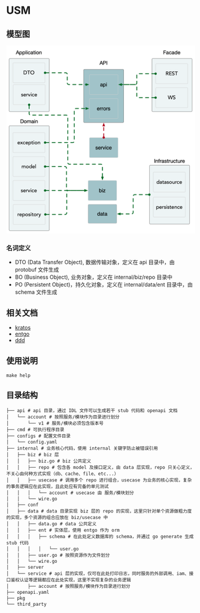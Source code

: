# USM

## 模型图

![ddd_image](./doc/ddd.png)

### 名词定义

- DTO (Data Transfer Object), 数据传输对象，定义在 api 目录中，由 protobuf 文件生成
- BO (Business Object), 业务对象，定义在 internal/biz/repo 目录中
- PO (Persistent Object)，持久化对象，定义在 internal/data/ent 目录中，由 schema 文件生成

## 相关文档

- [kratos](https://go-kratos.dev)
- [entgo](https://entgo.io)
- [ddd](https://domain-driven-design.org/)

## 使用说明

```shell
make help
```

## 目录结构

```text
├── api # api 目录，通过 IDL 文件可以生成若干 stub 代码和 openapi 文档
│   └── account # 按照服务/模块作为目录进行划分
│       └── v1 # 服务/模块必须包含版本号
├── cmd # 可执行程序目录
├── configs # 配置文件目录
│   └── config.yaml
├── internal # 业务核心代码，使用 internal 关键字防止被错误引用
│   ├── biz # biz 层
│   │   ├── biz.go # biz 公共定义
│   │   ├── repo # 包含各 model 及接口定义，由 data 层实现，repo 只关心定义，不关心由何种方式实现（db、cache、file、etc...）
│   │   ├── usecase # 调用多个 repo 进行组合，usecase 为业务的核心实现，复杂的事务逻辑应在此实现，且此处应有完备的单元测试
│   │   │   └── account # usecase 由 服务/模块划分
│   │   └── wire.go
│   ├── conf
│   ├── data # data 目录实现 biz 层的 repo 的实现，这里只针对单个资源做粗力度的实现，多个资源的组合应放在 biz/usecase 中
│   │   ├── data.go # data 公共定义
│   │   ├── ent # 实体层，使用 entgo 作为 orm
│   │   │   ├── schema # 在此处定义数据库的 schema，并通过 go generate 生成 stub 代码
│   │   │   │   └── user.go
│   │   ├── user.go # 按照资源作为文件划分
│   │   └── wire.go
│   ├── server
│   └── service # api 层的实现，仅可在此处打印日志，同时服务的外部调用、iam、接口鉴权认证等逻辑都应在此处实现，这里不实现复杂的业务逻辑
│       ├── account # 按照服务/模块作为目录进行划分
├── openapi.yaml
├── pkg
└── third_party
```
